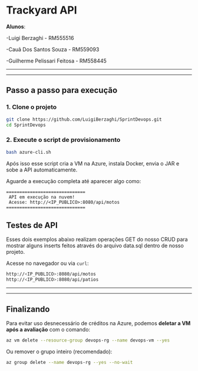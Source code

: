# Trackyard API

**Alunos**:&#x20;

-Luigi Berzaghi - RM555516

-Cauã Dos Santos Souza - RM559093

-Guilherme Pelissari Feitosa - RM558445 

---

---

## Passo a passo para execução

### 1. Clone o projeto

```bash
git clone https://github.com/LuigiBerzaghi/SprintDevops.git
cd SprintDevops
```

### 2. Execute o script de provisionamento

```bash
bash azure-cli.sh
```

Após isso esse script cria a VM na Azure, instala Docker, envia o JAR e sobe a API automaticamente.

Aguarde a execução completa até aparecer algo como:

```
==============================
 API em execução na nuvem!
 Acesse: http://<IP_PUBLICO>:8080/api/motos
==============================
```

## Testes de API

Esses dois exemplos abaixo realizam operações GET do nosso CRUD para mostrar alguns inserts feitos através do arquivo data.sql dentro de nosso projeto.

Acesse no navegador ou via `curl`:

```bash
http://<IP_PUBLICO>:8080/api/motos
http://<IP_PUBLICO>:8080/api/patios
```

---

---

## Finalizando

Para evitar uso desnecessário de créditos na Azure, podemos **deletar a VM após a avaliação** com o comando:

```bash
az vm delete --resource-group devops-rg --name devops-vm --yes
```

Ou remover o grupo inteiro (recomendado):

```bash
az group delete --name devops-rg --yes --no-wait
```
